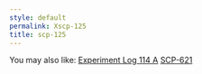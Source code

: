 ```yaml
---
style: default
permalink: Xscp-125
title: scp-125
---
```

You may also like:
[Experiment Log 114 A](http://scp-wiki.net/experiment-log-114-a)
[SCP-621](http://scp-wiki.net/scp-621)